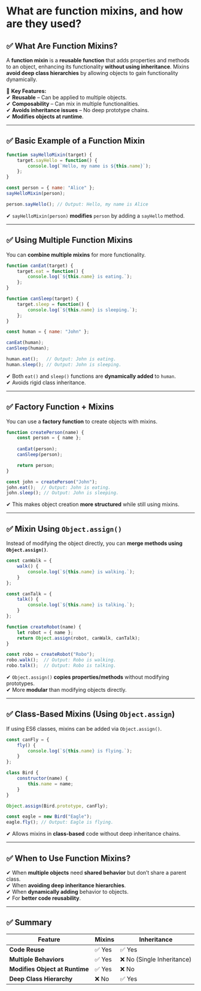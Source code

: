 # What are function mixins, and how are they used?

## **✅ What Are Function Mixins?**  
A **function mixin** is a **reusable function** that adds properties and methods to an object, enhancing its functionality **without using inheritance**. Mixins **avoid deep class hierarchies** by allowing objects to gain functionality dynamically.

📌 **Key Features:**  
✔ **Reusable** – Can be applied to multiple objects.  
✔ **Composability** – Can mix in multiple functionalities.  
✔ **Avoids inheritance issues** – No deep prototype chains.  
✔ **Modifies objects at runtime**.  

---

## **✅ Basic Example of a Function Mixin**
```javascript
function sayHelloMixin(target) {
    target.sayHello = function() {
        console.log(`Hello, my name is ${this.name}`);
    };
}

const person = { name: "Alice" };
sayHelloMixin(person);

person.sayHello(); // Output: Hello, my name is Alice
```
✔ `sayHelloMixin(person)` **modifies** `person` by adding a `sayHello` method.  

---

## **✅ Using Multiple Function Mixins**
You can **combine multiple mixins** for more functionality.

```javascript
function canEat(target) {
    target.eat = function() {
        console.log(`${this.name} is eating.`);
    };
}

function canSleep(target) {
    target.sleep = function() {
        console.log(`${this.name} is sleeping.`);
    };
}

const human = { name: "John" };

canEat(human);
canSleep(human);

human.eat();   // Output: John is eating.
human.sleep(); // Output: John is sleeping.
```
✔ Both `eat()` and `sleep()` functions are **dynamically added** to `human`.  
✔ Avoids rigid class inheritance.  

---

## **✅ Factory Function + Mixins**
You can use a **factory function** to create objects with mixins.

```javascript
function createPerson(name) {
    const person = { name };
    
    canEat(person);
    canSleep(person);

    return person;
}

const john = createPerson("John");
john.eat();  // Output: John is eating.
john.sleep(); // Output: John is sleeping.
```
✔ This makes object creation **more structured** while still using mixins.

---

## **✅ Mixin Using `Object.assign()`**
Instead of modifying the object directly, you can **merge methods using `Object.assign()`**.

```javascript
const canWalk = {
    walk() {
        console.log(`${this.name} is walking.`);
    }
};

const canTalk = {
    talk() {
        console.log(`${this.name} is talking.`);
    }
};

function createRobot(name) {
    let robot = { name };
    return Object.assign(robot, canWalk, canTalk);
}

const robo = createRobot("Robo");
robo.walk();  // Output: Robo is walking.
robo.talk();  // Output: Robo is talking.
```
✔ `Object.assign()` **copies properties/methods** without modifying prototypes.  
✔ More **modular** than modifying objects directly.  

---

## **✅ Class-Based Mixins (Using `Object.assign`)**
If using ES6 classes, mixins can be added via `Object.assign()`.

```javascript
const canFly = {
    fly() {
        console.log(`${this.name} is flying.`);
    }
};

class Bird {
    constructor(name) {
        this.name = name;
    }
}

Object.assign(Bird.prototype, canFly);

const eagle = new Bird("Eagle");
eagle.fly(); // Output: Eagle is flying.
```
✔ Allows mixins in **class-based** code without deep inheritance chains.  

---

## **✅ When to Use Function Mixins?**
✔ When **multiple objects** need **shared behavior** but don’t share a parent class.  
✔ When **avoiding deep inheritance hierarchies**.  
✔ When **dynamically adding** behavior to objects.  
✔ For **better code reusability**.

---

## **✅ Summary**
| **Feature**        | **Mixins** | **Inheritance** |
|--------------------|-----------|----------------|
| **Code Reuse**    | ✅ Yes  | ✅ Yes |
| **Multiple Behaviors** | ✅ Yes | ❌ No (Single Inheritance) |
| **Modifies Object at Runtime** | ✅ Yes | ❌ No |
| **Deep Class Hierarchy** | ❌ No | ✅ Yes |
